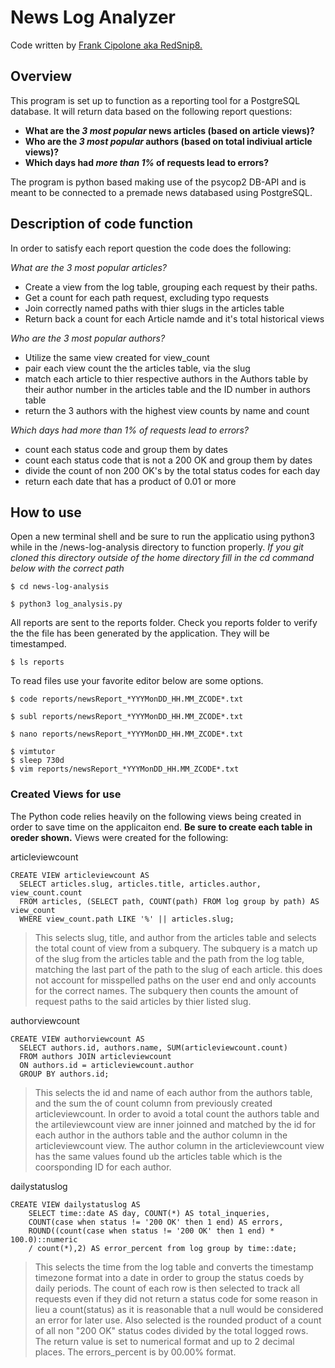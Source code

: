 # News Log Analyzer

Code written by [Frank Cipolone aka RedSnip8.](https://github.com/RedSnip8)

## Overview
This program is set up to function as a reporting tool for a PostgreSQL database. It will return data based on the following report questions:

  * __What are the *3 most popular* news articles (based on article views)?__
  * __Who are the *3 most popular* authors (based on total indiviual article views)?__
  * __Which days had *more than 1%* of requests lead to errors?__

The program is python based making use of the psycop2 DB-API and is meant to be connected to a premade news databased using PostgreSQL.

## Description of code function

In order to satisfy each report question the code does the following:

  _What are the 3 most popular articles?_
  * Create a view from the log table, grouping each request by their paths.
  * Get a count for each path request, excluding typo requests
  * Join correctly named paths with thier slugs in the articles table
  * Return back a count for each Article namde and it's total historical views

  _Who are the 3 most popular authors?_
  * Utilize the same view created for view_count
  * pair each view count the the articles table, via the slug
  * match each article to thier respective authors in the Authors table by their author number in the articles table and the ID number in authors table
  * return the 3  authors with the highest view counts by name and count

  _Which days had more than 1% of requests lead to errors?_
  * count each status code and group them by dates
  * count each status code that is not a 200 OK and group them by dates
  * divide the count of non 200 OK's by the total status codes for each day
  * return each date that has a product of 0.01 or more


## How to use
Open a new terminal shell and be sure to run the applicatio using python3 while in the /news-log-analysis directory to function properly. _If you git cloned this directory outside of the home directory fill in the cd command below with the correct path_

```
$ cd news-log-analysis
```

```
$ python3 log_analysis.py
```
All reports are sent to the reports folder. Check you reports folder to verify the the file has been generated by the application. They will be timestamped.
```
$ ls reports
```
To read files use your favorite editor below are some options.
```
$ code reports/newsReport_*YYYMonDD_HH.MM_ZCODE*.txt

$ subl reports/newsReport_*YYYMonDD_HH.MM_ZCODE*.txt

$ nano reports/newsReport_*YYYMonDD_HH.MM_ZCODE*.txt

$ vimtutor
$ sleep 730d
$ vim reports/newsReport_*YYYMonDD_HH.MM_ZCODE*.txt
```


### Created Views for use
The Python code relies heavily on the following views being created in order to save time on the applicaiton end. __Be sure to create each table in oreder shown.__
Views were created for the following:

articleviewcount
```
CREATE VIEW articleviewcount AS
  SELECT articles.slug, articles.title, articles.author, view_count.count 
  FROM articles, (SELECT path, COUNT(path) FROM log group by path) AS view_count 
  WHERE view_count.path LIKE '%' || articles.slug;
```
> This selects slug, title, and author from the articles table and selects the total count of view from a subquery. The subquery is a match up of the slug from the articles table and the path from the log table, matching the last part of the path to the slug of each article. this does not account for misspelled paths on the user end and only accounts for the correct names. The subquery then counts the amount of request paths to the said articles by thier listed slug.

authorviewcount
```
CREATE VIEW authorviewcount AS
  SELECT authors.id, authors.name, SUM(articleviewcount.count) 
  FROM authors JOIN articleviewcount 
  ON authors.id = articleviewcount.author 
  GROUP BY authors.id;
```
> This selects the id and name of each author from the authors table, and the sum the of count column from previously created articleviewcount. In order to avoid a total count the authors table and the artileviewcount view are inner joinned and matched by the id for each author in the authors table and the author column in the articleviewcount view. The author column in the articleviewcount view has the same values found ub the articles table which is the coorsponding ID for each author.

dailystatuslog
```
CREATE VIEW dailystatuslog AS
    SELECT time::date AS day, COUNT(*) AS total_inqueries, 
    COUNT(case when status != '200 OK' then 1 end) AS errors, 
    ROUND((count(case when status != '200 OK' then 1 end) * 100.0)::numeric 
    / count(*),2) AS error_percent from log group by time::date;
```
>This selects the time from the log table and converts the timestamp timezone format into a date in order to group the status coeds by daily periods. The count of each row is then selected to track all requests even if they did not return a status code for some reason in lieu a count(status) as it is reasonable that a null would be considered an error for later use. Also selected is the rounded product of a count of all non "200 OK" status codes divided by the total logged rows. The return value is set to numerical format and up to 2 decimal places. The errors_percent is by 00.00% format.